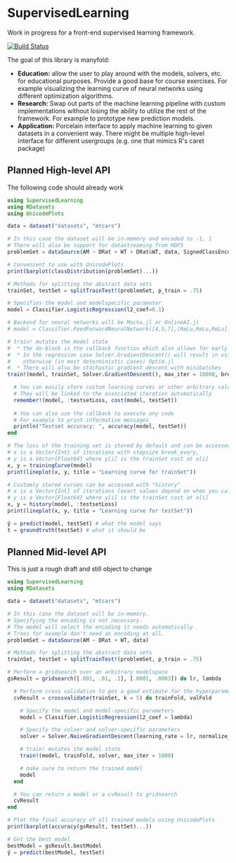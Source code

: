 # SupervisedLearning

Work in progress for a front-end supervised learning framework.

[![Build Status](https://travis-ci.org/Evizero/SupervisedLearning.jl.svg?branch=master)](https://travis-ci.org/Evizero/SupervisedLearning.jl)

The goal of this library is manyfold:

- **Education:** allow the user to play around with the models, solvers, etc. for educational purposes. Provide a good base for course exercises. For example visualizing the learning curve of neural networks using different optimization algorithms.
- **Research:** Swap out parts of the machine learning pipeline with custom implementations without losing the ability to utilize the rest of the framework. For example to prototype new prediction models.
- **Application:** Porcelain interface to apply machine learning to given datasets in a convenient way. There might be multiple high-level interface for different usergroups (e.g. one that mimics R's caret package)

## Planned High-level API

The following code should already work

```Julia
using SupervisedLearning
using RDatasets
using UnicodePlots

data = dataset("datasets", "mtcars")

# In this case the dataset will be in-memory and encoded to -1, 1
# There will also be support for datastreaming from HDF5
problemSet = dataSource(AM ~ DRat + WT + DRat&WT, data, SignedClassEncoding)

# Convenient to use with UnicodePlots
print(barplot(classDistribution(problemSet)...))

# Methods for splitting the abstract data sets
trainSet, testSet = splitTrainTest!(problemSet, p_train = .75)

# Specifies the model and modelspecific parameter
model = Classifier.LogisticRegression(l2_coef=0.1)

# Backend for neural networks will be Mocha.jl or OnlineAI.jl
# model = Classifier.FeedForwardNeuralNetwork([4,5,7],[ReLu,ReLu,ReLu])

# train! mutates the model state
#  * the do-block is the callback function which also allows for early stopping
#  * In the regression case Solver.GradientDescent() will result in using Regression.jl, 
#    otherwise (in most deterministic cases) Optim.jl
#  * There will also be stochastic gradient descent with minibatches
train!(model, trainSet, Solver.GradientDescent(), max_iter = 10000, break_every = 100) do

  # You can easily store custom learning curves or other arbitrary values
  # They will be linked to the associated iteration automatically
  remember!(model, :testsetLoss, cost(model, testSet))
  
  # You can also use the callback to execute any code
  # For example to print informative messages
  println("Testset accuracy: ", accuracy(model, testSet))
end

# The loss of the training set is stored by default and can be accessed with trainingCurve
# x is a Vector{Int} of iterations with stepsize break_every,
# y is a Vector{Float64} where y[i] is the trainSet cost at x[i]
x, y = trainingCurve(model)
print(lineplot(x, y, title = "Learning curve for trainSet"))

# Customly stored curves can be accessed with "history"
# x is a Vector{Int} of iterations (exact values depend on when you called remember!),
# y is a Vector{Float64} where y[i] is the trainSet cost at x[i]
x, y = history(model, :testsetLoss)
print(lineplot(x, y, title = "Learning curve for testSet"))

ŷ = predict(model, testSet) # what the model says
t = groundtruth(testSet) # what it should be
```

## Planned Mid-level API

This is just a rough draft and still object to change

```Julia
using SupervisedLearning
using RDatasets

data = dataset("datasets", "mtcars")

# In this case the dataset will be in-memory.
# Specifying the encoding is not necessary.
# The model will select the encoding it needs automatically
# Trees for example don't need an encoding at all.
problemSet = dataSource(AM ~ DRat + WT, data)

# Methods for splitting the abstract data sets
trainSet, testSet = splitTrainTest!(problemSet, p_train = .75)

# Perform a gridsearch over an arbitrary modelspace
gsResult = gridsearch([.001, .01, .1], [.0001, .0003]) do lr, lambda

  # Perform cross validation to get a good estimate for the hyperparameter performance
  cvResult = crossvalidate(trainSet, k = 5) do trainFold, valFold

    # Specify the model and model-specific parameters
    model = Classifier.LogisticRegression(l2_coef = lambda)

    # Specify the solver and solver-specific parameters
    solver = Solver.NaiveGradientDescent(learning_rate = lr, normalize_gradient = false)

    # train! mutates the model state
    train!(model, trainFold, solver, max_iter = 1000)

    # make sure to return the trained model
    model
  end

  # You can return a model or a cvResult to gridsearch
  cvResult
end

# Plot the final accuracy of all trained models using UnicodePlots
print(barplot(accuracy(gsResult, testSet)...))

# Get the best model
bestModel = gsResult.bestModel
ŷ = predict(bestModel, testSet)
```
